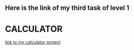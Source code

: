 <h2>Here is the link of my third task of level 1</h2>
<h1>CALCULATOR</h1>
<p><a href="https://github.com/Tayyabakhatri/calculator-only-Tayyabakhatri"> link to my calculator project</a></p>
